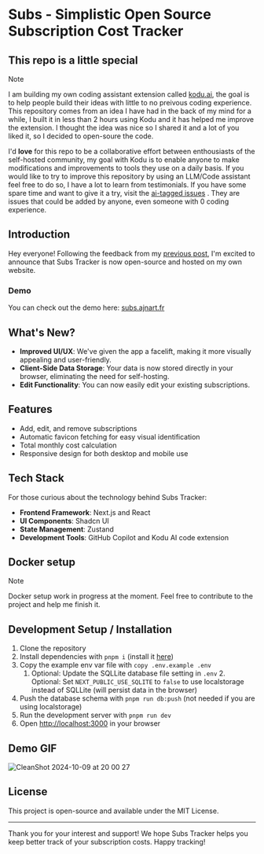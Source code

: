 # Subs - Simplistic Open Source Subscription Cost Tracker

## This repo is a little special 
> [!NOTE]
> I am building my own coding assistant extension called [kodu.ai](https://www.kodu.ai/l/extension-coder), the goal is to help people build their ideas with little to no preivous coding experience. This repository comes from an idea I have had in the back of my mind for a while, I built it in less than 2 hours using Kodu and it has helped me improve the extension. I thought the idea was nice so I shared it and a lot of you liked it, so I decided to open-soure the code.

I'd **love** for this repo to be a collaborative effort between enthousiasts of the self-hosted community, my goal with Kodu is to enable anyone to make modifications and improvements to tools they use on a daily basis. If you would like to try to improve this repository by using an LLM/Code assistant feel free to do so, I have a lot to learn from testimonials. If you have some spare time and want to give it a try, visit the [ai-tagged issues](https://github.com/ajnart/subs/issues?q=sort%3Aupdated-desc+is%3Aissue+is%3Aopen+label%3Aai) . They are issues that could be added by anyone, even someone with 0 coding experience. 


## Introduction

Hey everyone! Following the feedback from my [previous post](https://www.reddit.com/r/selfhosted/comments/1fvqrlr/i_made_a_simple_selfhosted_subscriptions_costs/), I'm excited to announce that Subs Tracker is now open-source and hosted on my own website. 

### Demo
You can check out the demo here: [subs.ajnart.fr](https://subs.ajnart.fr)

## What's New?

- **Improved UI/UX**: We've given the app a facelift, making it more visually appealing and user-friendly.
- **Client-Side Data Storage**: Your data is now stored directly in your browser, eliminating the need for self-hosting.
- **Edit Functionality**: You can now easily edit your existing subscriptions.

## Features

- Add, edit, and remove subscriptions
- Automatic favicon fetching for easy visual identification
- Total monthly cost calculation
- Responsive design for both desktop and mobile use

## Tech Stack

For those curious about the technology behind Subs Tracker:

- **Frontend Framework**: Next.js and React
- **UI Components**: Shadcn UI
- **State Management**: Zustand
- **Development Tools**: GitHub Copilot and Kodu AI code extension

## Docker setup 
> [!NOTE]
> Docker setup work in progress at the moment. Feel free to contribute to the project and help me finish it.

## Development Setup / Installation

1. Clone the repository
2. Install dependencies with `pnpm i` (install it [here](https://pnpm.io/cli/install))
3. Copy the example env var file with `copy .env.example .env`
    1. Optional: Update the SQLLite database file setting in `.env`
		2. Optional: Set `NEXT_PUBLIC_USE_SQLITE` to `false` to use localstorage instead of SQLLite (will persist data in the browser)
4. Push the database schema with `pnpm run db:push` (not needed if you are using localstorage)
4. Run the development server with `pnpm run dev`
5. Open [http://localhost:3000](http://localhost:3000) in your browser

## Demo GIF

![CleanShot 2024-10-09 at 20 00 27](https://github.com/user-attachments/assets/ffb88333-6c4d-46c9-9ca7-49602106e5f1)

## License

This project is open-source and available under the MIT License.

---

Thank you for your interest and support! We hope Subs Tracker helps you keep better track of your subscription costs. Happy tracking!

